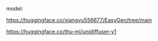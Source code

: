 model:

https://huggingface.co/xiangyu556677/EasyGen/tree/main


https://huggingface.co/thu-ml/unidiffuser-v1
